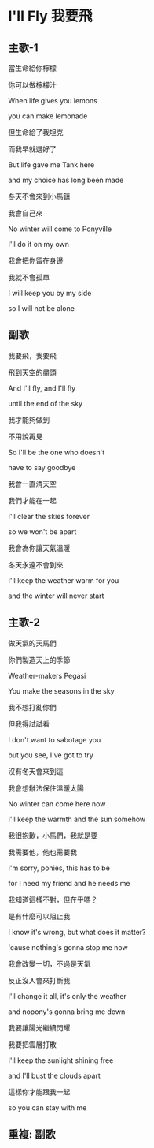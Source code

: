 # I'll Fly 我要飛

## 主歌-1

當生命給你檸檬

你可以做檸檬汁

When life gives you lemons

you can make lemonade



但生命給了我坦克

而我早就選好了

But life gave me Tank here

and my choice has long been made



冬天不會來到小馬鎮

我會自己來

No winter will come to Ponyville

I'll do it on my own



我會把你留在身邊

我就不會孤單

I will keep you by my side

so I will not be alone

## 副歌

我要飛，我要飛

飛到天空的盡頭

And I'll fly, and I'll fly

until the end of the sky



我才能夠做到

不用說再見

So I'll be the one who doesn't

have to say goodbye



我會一直清天空

我們才能在一起

I'll clear the skies forever

so we won't be apart



我會為你讓天氣溫暖

冬天永遠不會到來

I'll keep the weather warm for you

and the winter will never start

## 主歌-2

做天氣的天馬們

你們製造天上的季節

Weather-makers Pegasi

You make the seasons in the sky



我不想打亂你們

但我得試試看

I don't want to sabotage you

but you see, I've got to try



沒有冬天會來到這

我會想辦法保住溫暖太陽

No winter can come here now

I'll keep the warmth and the sun somehow



我很抱歉，小馬們，我就是要

我需要他，他也需要我

I'm sorry, ponies, this has to be

for I need my friend and he needs me



我知道這樣不對，但在乎嗎？

是有什麼可以阻止我

I know it's wrong, but what does it matter?

'cause nothing's gonna stop me now



我會改變一切，不過是天氣

反正沒人會來打斷我

I'll change it all, it's only the weather

and nopony's gonna bring me down



我要讓陽光繼續閃耀

我要把雲層打散

I'll keep the sunlight shining free

and I'll bust the clouds apart



這樣你才能跟我一起

so you can stay with me

## 重複: 副歌

